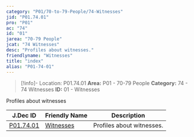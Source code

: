 ```yaml
---
category: "P01/70-to-79-People/74-Witnesses"
jid: "P01.74.01"
pro: "P01"
ac: "74"
id: "01"
jarea: "70-79 People"
jcat: "74 Witnesses"
desc: "Profiles about witnesses."
friendlyname: "Witnesses"
title: "index"
alias: "P01-74-01"
---
```

>[!info]- Location: P01.74.01
>**Area:** P01 - 70-79 People
>**Category:** 74 - 74 Witnesses
>**ID:** 01 - Witnesses

Profiles about witnesses

| J.Dec ID                                                                        | Friendly Name                                                                   | Description               |
| ------------------------------------------------------------------------------- | ------------------------------------------------------------------------------- | ------------------------- |
| [P01.74.01](index.md) | [Witnesses](index.md) | Profiles about witnesses. |

